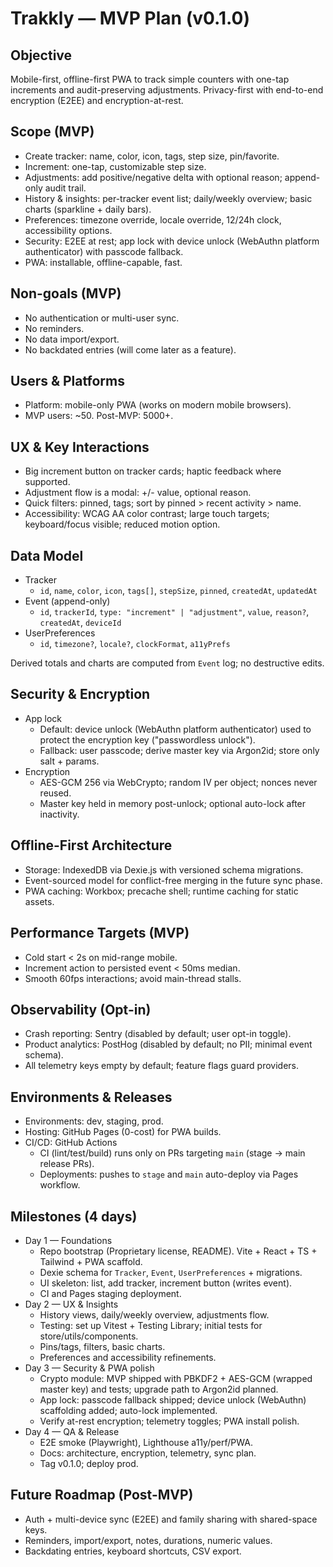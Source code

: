# Trakkly — MVP Plan (v0.1.0)

## Objective
Mobile-first, offline-first PWA to track simple counters with one-tap increments and audit-preserving adjustments. Privacy-first with end-to-end encryption (E2EE) and encryption-at-rest.

## Scope (MVP)
- Create tracker: name, color, icon, tags, step size, pin/favorite.
- Increment: one-tap, customizable step size.
- Adjustments: add positive/negative delta with optional reason; append-only audit trail.
- History & insights: per-tracker event list; daily/weekly overview; basic charts (sparkline + daily bars).
- Preferences: timezone override, locale override, 12/24h clock, accessibility options.
- Security: E2EE at rest; app lock with device unlock (WebAuthn platform authenticator) with passcode fallback.
- PWA: installable, offline-capable, fast.

## Non-goals (MVP)
- No authentication or multi-user sync.
- No reminders.
- No data import/export.
- No backdated entries (will come later as a feature).

## Users & Platforms
- Platform: mobile-only PWA (works on modern mobile browsers).
- MVP users: ~50. Post-MVP: 5000+.

## UX & Key Interactions
- Big increment button on tracker cards; haptic feedback where supported.
- Adjustment flow is a modal: +/- value, optional reason.
- Quick filters: pinned, tags; sort by pinned > recent activity > name.
- Accessibility: WCAG AA color contrast; large touch targets; keyboard/focus visible; reduced motion option.

## Data Model
- Tracker
  - `id`, `name`, `color`, `icon`, `tags[]`, `stepSize`, `pinned`, `createdAt`, `updatedAt`
- Event (append-only)
  - `id`, `trackerId`, `type: "increment" | "adjustment"`, `value`, `reason?`, `createdAt`, `deviceId`
- UserPreferences
  - `id`, `timezone?`, `locale?`, `clockFormat`, `a11yPrefs`

Derived totals and charts are computed from `Event` log; no destructive edits.

## Security & Encryption
- App lock
  - Default: device unlock (WebAuthn platform authenticator) used to protect the encryption key ("passwordless unlock").
  - Fallback: user passcode; derive master key via Argon2id; store only salt + params.
- Encryption
  - AES-GCM 256 via WebCrypto; random IV per object; nonces never reused.
  - Master key held in memory post-unlock; optional auto-lock after inactivity.

## Offline-First Architecture
- Storage: IndexedDB via Dexie.js with versioned schema migrations.
- Event-sourced model for conflict-free merging in the future sync phase.
- PWA caching: Workbox; precache shell; runtime caching for static assets.

## Performance Targets (MVP)
- Cold start < 2s on mid-range mobile.
- Increment action to persisted event < 50ms median.
- Smooth 60fps interactions; avoid main-thread stalls.

## Observability (Opt-in)
- Crash reporting: Sentry (disabled by default; user opt-in toggle).
- Product analytics: PostHog (disabled by default; no PII; minimal event schema).
- All telemetry keys empty by default; feature flags guard providers.

## Environments & Releases
- Environments: dev, staging, prod.
- Hosting: GitHub Pages (0-cost) for PWA builds.
- CI/CD: GitHub Actions
  - CI (lint/test/build) runs only on PRs targeting `main` (stage → main release PRs).
  - Deployments: pushes to `stage` and `main` auto-deploy via Pages workflow.

## Milestones (4 days)
- Day 1 — Foundations
  - Repo bootstrap (Proprietary license, README). Vite + React + TS + Tailwind + PWA scaffold.
  - Dexie schema for `Tracker`, `Event`, `UserPreferences` + migrations.
  - UI skeleton: list, add tracker, increment button (writes event).
  - CI and Pages staging deployment.
- Day 2 — UX & Insights
  - History views, daily/weekly overview, adjustments flow.
  - Testing: set up Vitest + Testing Library; initial tests for store/utils/components.
  - Pins/tags, filters, basic charts.
  - Preferences and accessibility refinements.
- Day 3 — Security & PWA polish
  - Crypto module: MVP shipped with PBKDF2 + AES-GCM (wrapped master key) and tests; upgrade path to Argon2id planned.
  - App lock: passcode fallback shipped; device unlock (WebAuthn) scaffolding added; auto-lock implemented.
  - Verify at-rest encryption; telemetry toggles; PWA install polish.
- Day 4 — QA & Release
  - E2E smoke (Playwright), Lighthouse a11y/perf/PWA.
  - Docs: architecture, encryption, telemetry, sync plan.
  - Tag v0.1.0; deploy prod.

## Future Roadmap (Post-MVP)
- Auth + multi-device sync (E2EE) and family sharing with shared-space keys.
- Reminders, import/export, notes, durations, numeric values.
- Backdating entries, keyboard shortcuts, CSV export.
